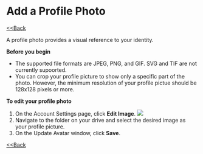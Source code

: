 # Add a Profile Photo

​[&lt;&lt;Back](edit-your-profile.md#to-edit-profile)​

A profile photo provides a visual reference to your identity.

**Before you begin**

* The supported file formats are JPEG, PNG, and GIF. SVG and TIF are not currently supoorted.
* You can crop your profile picture to show only a specific part of the photo. However, the minimum resolution of your profile pictue should be 128x128 pixels or more.

**To edit your profile photo**

1. On the Account Settings page, click **Edit Image**.  ![](https://firebasestorage.googleapis.com/v0/b/gitbook-28427.appspot.com/o/assets%2F-LuGl2w4LzPpYJ8jx5ae%2F-M-DsR4c7TbCKTlBOu8A%2F-M-DsnGyLQXRwDnm1qEl%2Fedit%20image.png?alt=media&token=9108ecb4-703d-4140-8822-8319300fd538)
2. Navigate to the folder on your drive and select the desired image as your profile picture.
3. On the Update Avatar window, click **Save**.

​[&lt;&lt;Back](edit-your-profile.md#to-edit-profile)​

